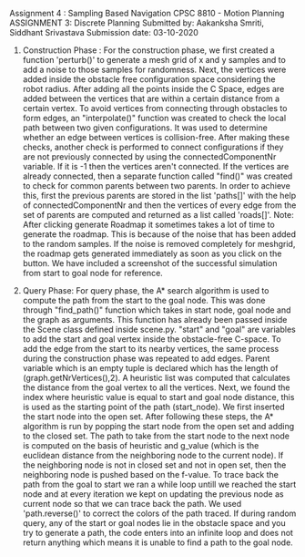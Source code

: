 Assignment 4 : Sampling Based Navigation
CPSC 8810 - Motion Planning
ASSIGNMENT 3: Discrete Planning
Submitted by: Aakanksha Smriti, Siddhant Srivastava
Submission date: 03-10-2020

1) Construction Phase : For the construction phase, we first created a function 'perturb()' to generate a mesh grid of x and y samples and to add a noise to those samples for randomness. Next, the vertices were added inside the obstacle free configuration space considering the robot radius. After adding all the points inside the C Space, edges are added between the vertices that are within a certain distance from a certain vertex. To avoid vertices from connecting through obstacles to form edges, an "interpolate()" function was created to check the local path between two given configurations. It was used to determine whether an edge between vertices is collision-free. After making these checks, another check is performed to connect configurations if they are not previously connected by using the connectedComponentNr variable. If it is -1 then the vertices aren't connected. If the vertices are already connected, then a separate function called "find()" was created to check for common parents between two parents. In order to achieve this, first the previous parents are stored in the list 'paths[]' with the help of connectedComponentNr and then the vertices of every edge from the set of parents are computed and returned as a list called 'roads[]'.
Note: After clicking generate Roadmap it sometimes takes a lot of time to generate the roadmap. This is because of the noise that has been added to the random samples. If the noise is removed completely for meshgrid, the roadmap gets generated immediately as soon as you click on the button. We have included a screenshot of the successful simulation from start to goal node for reference.

2) Query Phase: For query phase, the A* search algorithm is used to compute the path from the start to the goal node. This was done through "find_path()" function which takes in start node, goal node and the graph as arguments. This function has already been passed inside the Scene class defined inside scene.py. "start" and "goal" are variables to add the start and goal vertex inside the obstacle-free C-space. To add the edge from the start to its nearby vertices, the same process during the construction phase was repeated to add edges. Parent variable which is an empty tuple is declared which has the length of (graph.getNrVertices(),2). A heuristic list was computed that calculates the distance from the goal vertex to all the vertices. Next, we found the index where heuristic value is equal to start and goal node distance, this is used as the starting point of the path (start_node). We first inserted the start node into the open set. After following these steps, the A* algorithm is run by popping the start node from the open set and adding to the closed set. The path to take from the start node to the next node is computed on the basis of heuristic and g_value (which is the euclidean distance from the neighboring node to the current node). If the neighboring node is not in closed set and not in open set, then the neighboring node is pushed based on the f-value. To trace back the path from the goal to start we ran a while loop untill we reached the start node and at every iteration we kept on updating the previous node as current node so that we can trace back the path. We used 'path.reverse()' to correct the colors of the path traced. If during random query, any of the start or goal nodes lie in the obstacle space and you try to generate a path, the code enters into an infinite loop and does not return anything which means it is unable to find a path to the goal node. 

 
